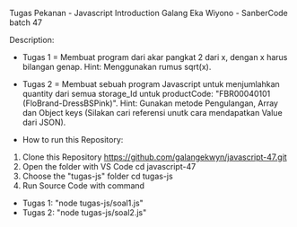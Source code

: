Tugas Pekanan - Javascript Introduction
Galang Eka Wiyono - SanberCode batch 47

Description:
- Tugas 1 = Membuat program dari akar pangkat 2 dari x, dengan x harus bilangan genap.
Hint: Menggunakan rumus sqrt(x).

- Tugas 2 = Membuat sebuah program Javascript untuk menjumlahkan quantity dari semua storage_Id untuk productCode: "FBR00040101 (FloBrand-DressBSPink)".
Hint: Gunakan metode Pengulangan, Array dan Object keys (Silakan cari referensi unutk cara mendapatkan Value dari JSON).

- How to run this Repository:
1. Clone this Repository
   https://github.com/galangekwyn/javascript-47.git
2. Open the folder with VS Code
   cd javascript-47
3. Choose the "tugas-js" folder
   cd tugas-js
4. Run Source Code with command
  - Tugas 1:
    "node tugas-js/soal1.js"
  - Tugas 2:
    "node tugas-js/soal2.js"
